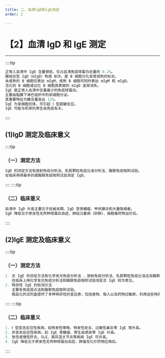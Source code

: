 ```yaml
---
title: 二、血清lgD和lgE测定
order: 2

---
```


# 【2】血清 IgD 和 IgE 测定

<kaodian :text="'免疫学检验记忆卡'" />

<!-- ###### 第十八章 体液免疫球蛋白测定

> 临床免疫学检验 -->

<beitiM/>

---

::::tip

```js
正常人血清中 IgD 含量很低，仅占血清免疫球蛋白总量的 0.2%。
膜结合型 IgD（mIgD）构成 BCR，是 B 细胞分化发育成熟的标志。
未成熟的 B 细胞仅表达 mIgM，成熟 B 细胞可同时表达 mIgM 和 mIgD。
活化的 B 细胞或记忆 B 细胞其表面的 mIgD 逐渐消失。
IgE 是正常人血清中含量最少的免疫球蛋白。
主要由黏膜下淋巴组织中的浆细胞分泌。
其重要特征为糖含量高达 12%。
IgE 为亲细胞抗体，可引起 Ⅰ 型超敏反应。
IgE 可能与机体抗寄生虫免疫有关。
```

::::

## (1)IgD 测定及临床意义

<son :text="'免疫学检验记忆卡'" text207="(1)IgD测定及临床意义" :textOption="[['了解','专业实践能力'],['掌握','专业实践能力'],['掌握','专业实践能力']]" />

::::tip

### （一）测定方法

```js
IgD 的测定方法有放射免疫分析法、乳胶颗粒免疫比浊分析法、酶联免疫吸附试验。
在临床用得最多的是酶联免疫吸附试验测定 IgD。

```

::::
::::tip

### （二）临床意义

```js
血清中 IgD 升高主要见于妊娠末期、IgD 型骨髓瘤、甲状腺炎和大量吸烟者。
IgD 降低见于原发性无丙种球蛋白血症、肺硅沉着病（矽肺）、细胞毒药物治疗后。

```

::::

## (2)IgE 测定及临床意义

<son :text="'免疫学检验记忆卡'" text208="(2)IgE测定及临床意义" :textOption="[['掌握','专业实践能力'],['掌握','专业实践能力'],['掌握','专业实践能力']]" />

::::tip

### （一）测定方法

```js
1. 总 IgE 的测定方法有化学发光免疫分析法 、放射免疫分析法、乳胶颗粒免疫比浊法及酶联免疫吸附试验等。
   在临床上用化学发光免疫分析法和酶联免疫吸附试验测定总 IgE 较为常见。
2. 特异性 IgE 的检测方法
   主要有免疫斑点法和酶联免疫吸附试验。
   商品化的试剂盒提供了多种特异性的变应原，包括食物、吸入以及药物过敏原，利用这些特异性变应原就可以检测到血清中特异性 IgE 抗体。
```

::::
::::tip

### （二）临床意义

```js
1. Ⅰ 型变态反应性疾病，如特发性哮喘、特发性皮炎、过敏性鼻炎等 IgE 常升高。
2. 非变态反应性疾病，如 IgE 骨髓瘤、寄生虫感染等 IgE 升高。
3. 急性或慢性肝炎、SLE、类风湿关节炎等疾病 IgE 可升高。
4. IgE 降低见于原发性无丙种球蛋白血症、肿瘤及化疗药物应用后。
```

::::
